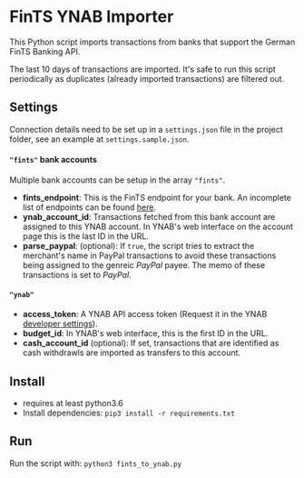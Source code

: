 # FinTS YNAB Importer

This Python script imports transactions from banks that support the German FinTS Banking API. 

The last 10 days of transactions are imported. It's safe to run this script periodically as duplicates (already imported transactions) are filtered out.

## Settings
Connection details need to be set up in a `settings.json` file in the project folder, see an example at `settings.sample.json`.

#### `"fints"` bank accounts
Multiple bank accounts can be setup in the array `"fints"`.
- **fints_endpoint**: This is the FinTS endpoint for your bank. An incomplete list of endpoints can be found [here](https://raw.githubusercontent.com/jhermsmeier/fints-institute-db/master/fints-institutes.json).
- **ynab_account_id**: Transactions fetched from this bank account are assigned to this YNAB account. In YNAB's web interface on the account page this is the last ID in the URL.
- **parse_paypal**: (optional): If `true`, the script tries to extract the merchant's name in PayPal transactions to avoid these transactions being assigned to the genreic *PayPal* payee. The memo of these transactions is set to *PayPal*.

#### `"ynab"`
- **access_token**: A YNAB API access token (Request it in the YNAB [developer settings](https://app.youneedabudget.com/settings/developer)).
- **budget_id**: In YNAB's web interface, this is the first ID in the URL.
- **cash_account_id** (optional): If set, transactions that are identified as cash withdrawls are imported as transfers to this account.

## Install
- requires at least python3.6 
- Install dependencies:
  `pip3 install -r requirements.txt`

## Run 
Run the script with:
`python3 fints_to_ynab.py`

